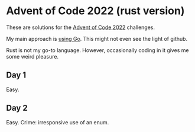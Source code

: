 # Advent of Code 2022 (rust version)

These are solutions for the [Advent of Code 2022](https://adventofcode.com/2022) challenges.

My main approach is [using Go](https://github.com/laacz/aoc-2022). This might not even see the light of github. 

Rust is not my go-to language. However, occasionally coding in it gives me some weird pleasure.

## Day 1

Easy.

## Day 2

Easy. Crime: irresponsive use of an enum.